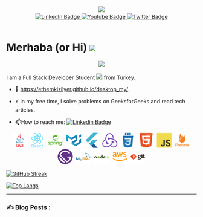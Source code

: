 <!--### Hi there 👋


**Ethemkizilyer/EthemKIZILYER** is a ✨ _special_ ✨ repository because its `README.md` (this file) appears on your GitHub profile.

Here are some ideas to get you started:

- 🔭 I’m currently working on ...
- 🌱 I’m currently learning ...
- 👯 I’m looking to collaborate on ...
- 🤔 I’m looking for help with ...
- 💬 Ask me about ...
- 📫 How to reach me: ...
- 😄 Pronouns: ...
- ⚡ Fun fact: ...
-->

<div id="header" align="center">
  <img src="https://media.giphy.com/media/M9gbBd9nbDrOTu1Mqx/giphy.gif" width="100"/>
</div>

<div id="badges" align="center">
  <a href="https://www.linkedin.com/in/ethem-kizilyer-691024241/">
    <img src="https://img.shields.io/badge/LinkedIn-blue?style=for-the-badge&logo=linkedin&logoColor=white" alt="LinkedIn Badge"/>
  </a>
  <a href="your-youtube-URL">
    <img src="https://img.shields.io/badge/YouTube-red?style=for-the-badge&logo=youtube&logoColor=white" alt="Youtube Badge"/>
  </a>
  <a href="your-twitter-URL">
    <img src="https://img.shields.io/badge/Twitter-blue?style=for-the-badge&logo=twitter&logoColor=white" alt="Twitter Badge"/>
  </a>
</div>

<img align="center" src="https://komarev.com/ghpvc/?username=ethemkizilyer&style=flat-square&color=blue" alt=""/>

<h1>
  Merhaba (or Hi)
  <img src="https://media.giphy.com/media/hvRJCLFzcasrR4ia7z/giphy.gif" width="30px"/>
</h1>


<div id="header" align="center">
  <img src="https://media2.giphy.com/media/AhjXalGPAfJg4/giphy.gif?cid=790b7611bc0fff13d0d3277663a2b5be79f8ec004b714120&rid=giphy.gif&ct=g" width="400"/>
</div>

<!-- 👀Web Geliştirme ile ilgileniyorum

🌱Şu anda HTML, CSS, JavaScript ve React öğreniyorum

📫Bana nasıl ulaşabilirsin ethemkizilyer3546@gmail.com

⚡ Fun fact: https://ethemkizilyer.github.io/desktop_my/ -->

I am a Full Stack Developer Student <img src="https://media.giphy.com/media/WUlplcMpOCEmTGBtBW/giphy.gif" width="30"> from Turkey.

<!-- - :telescope:| Full Stack Developer Student | -->

- :seedling: https://ethemkizilyer.github.io/desktop_my/

- :zap: In my free time, I solve problems on GeeksforGeeks and read tech articles.

- :mailbox:How to reach me: [![Linkedin Badge](https://img.shields.io/badge/-ethem-blue?style=flat&logo=Linkedin&logoColor=white)](https://www.linkedin.com/in/ethem-kizilyer-691024241/)

<div align="center">
  <img src="https://github.com/devicons/devicon/blob/master/icons/java/java-original-wordmark.svg" title="Java" alt="Java" width="40" height="40"/>&nbsp;
  <img src="https://github.com/devicons/devicon/blob/master/icons/react/react-original-wordmark.svg" title="React" alt="React" width="40" height="40"/>&nbsp;
  <img src="https://github.com/devicons/devicon/blob/master/icons/spring/spring-original-wordmark.svg" title="Spring" alt="Spring" width="40" height="40"/>&nbsp;
  <img src="https://github.com/devicons/devicon/blob/master/icons/materialui/materialui-original.svg" title="Material UI" alt="Material UI" width="40" height="40"/>&nbsp;
  <img src="https://github.com/devicons/devicon/blob/master/icons/flutter/flutter-original.svg" title="Flutter" alt="Flutter" width="40" height="40"/>&nbsp;
  <img src="https://github.com/devicons/devicon/blob/master/icons/redux/redux-original.svg" title="Redux" alt="Redux " width="40" height="40"/>&nbsp;
  <img src="https://github.com/devicons/devicon/blob/master/icons/css3/css3-plain-wordmark.svg"  title="CSS3" alt="CSS" width="40" height="40"/>&nbsp;
  <img src="https://github.com/devicons/devicon/blob/master/icons/html5/html5-original.svg" title="HTML5" alt="HTML" width="40" height="40"/>&nbsp;
  <img src="https://github.com/devicons/devicon/blob/master/icons/javascript/javascript-original.svg" title="JavaScript" alt="JavaScript" width="40" height="40"/>&nbsp;
  <img src="https://github.com/devicons/devicon/blob/master/icons/firebase/firebase-plain-wordmark.svg" title="Firebase" alt="Firebase" width="40" height="40"/>&nbsp;
  <img src="https://github.com/devicons/devicon/blob/master/icons/gatsby/gatsby-original.svg" title="Gatsby"  alt="Gatsby" width="40" height="40"/>&nbsp;
  <img src="https://github.com/devicons/devicon/blob/master/icons/mysql/mysql-original-wordmark.svg" title="MySQL"  alt="MySQL" width="40" height="40"/>&nbsp;
  <img src="https://github.com/devicons/devicon/blob/master/icons/nodejs/nodejs-original-wordmark.svg" title="NodeJS" alt="NodeJS" width="40" height="40"/>&nbsp;
  <img src="https://github.com/devicons/devicon/blob/master/icons/amazonwebservices/amazonwebservices-plain-wordmark.svg" title="AWS" alt="AWS" width="40" height="40"/>&nbsp;
  <img src="https://github.com/devicons/devicon/blob/master/icons/git/git-original-wordmark.svg" title="Git" **alt="Git" width="40" height="40"/>
</div>

[![GitHub Streak](http://github-readme-streak-stats.herokuapp.com?user=ethemkizilyer&theme=dark&background=000000)](https://github.com/ethemkizilyer/github)
<!-- (https://git.io/streak-stats) -->

[![Top Langs](https://github-readme-stats.vercel.app/api/top-langs/?username=ethemkizilyer&layout=compact&theme=vision-friendly-dark)](https://github.com/ethemkizilyer/github)
<!-- (https://github.com/ethemkizilyer/github-readme-stats) -->

---

### :writing_hand: Blog Posts :

<!--  BLOG-POST-LIST:START 
 BLOG-POST-LIST:END 
 -->
